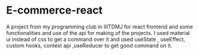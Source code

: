 # E-commerce-react
A project from my programming club in IIITDMJ for react frontend and some functionalities and use of the api for making of the projects.
I used material ui instead of css to get a command over it and used useState , useEffect, custom hooks, contest api ,useReducer to get good command on it.
